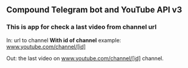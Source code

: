 ## Сompound Telegram bot and YouTube API v3

### This is app for check a last video from channel url

In: url to channel **With id of channel** example: www.youtube.com/channel/[id]
  
Out: the last video on www.youtube.com/channel/[id] channel.
